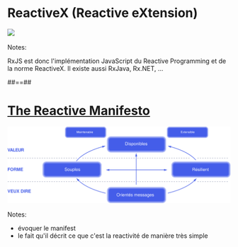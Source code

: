 # ReactiveX (Reactive eXtension)

<div class="full-center">
 <img src="./assets/images/Rx_Logo-512-512.png">
</div>

Notes:

RxJS est donc l'implémentation JavaScript du Reactive Programming et de la norme ReactiveX. Il existe aussi RxJava, Rx.NET, ...

##==##

# [The Reactive Manifesto](https://www.reactivemanifesto.org/fr)

![w-1000 center](../../assets/images/reactive-traits-fr.svg)

Notes:
- évoquer le manifest
- le fait qu'il décrit ce que c'est la reactivité de manière très simple